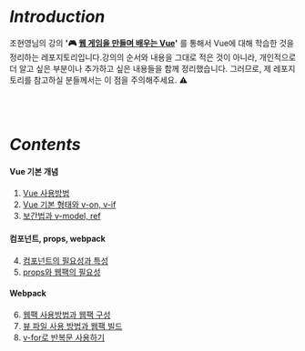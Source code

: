 # *Introduction*
조현영님의 강의 **'🎮 [웹 게임을 만들며 배우는 Vue](https://www.inflearn.com/course/web-game-vue)'** 를 통해서 Vue에 대해 학습한 것을 정리하는 레포지토리입니다.강의의 순서와 내용을 그대로 적은 것이 아니라, 개인적으로 더 알고 싶은 부분이나 추가하고 싶은 내용들을 함께 정리했습니다. 그러므로, 제 레포지토리를 참고하실 분들께서는 이 점을 주의해주세요. ⚠️


<br/><br/>

# *Contents*
#### Vue 기본 개념
1. [Vue 사용방법](https://acoustic-coast-a15.notion.site/1-Vue-09c459a4dba0444cb63d1b3c98abb37e)
2. [Vue 기본 형태와 v-on, v-if](https://acoustic-coast-a15.notion.site/2-Vue-v-on-v-if-ae84651e2a4a42e1b4cba90851807004)
3. [보간법과 v-model, ref](https://acoustic-coast-a15.notion.site/3-v-model-ref-06b9abbb8fef4d059951887fc7092de6)

#### 컴포넌트, props, webpack
4. [컴포넌트의 필요성과 특성](https://acoustic-coast-a15.notion.site/6-8348d5a08e324985a06d8f4b6c92a815)
5. [props와 웹팩의 필요성](https://acoustic-coast-a15.notion.site/7-props-57fe4925eab44671ab485ff7a05f93c3)


#### Webpack
6. [웹팩 사용방법과 웹팩 구성](https://acoustic-coast-a15.notion.site/8-d43735f95d0841e3a625430bfbe8e12e)
7. [뷰 파일 사용 방법과 웹팩 빌드](https://acoustic-coast-a15.notion.site/9-f198c2c5b6744189b084910f90a1c01e)
8. [v-for로 반복문 사용하기](https://acoustic-coast-a15.notion.site/10-v-for-7b781ad495754cee963149d17d4da2fa)
